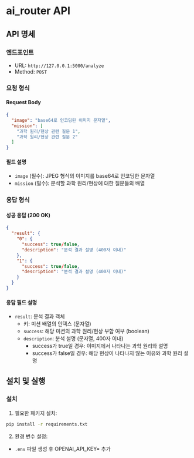 # ai_router API
## API 명세
### 엔드포인트
- URL: `http://127.0.0.1:5000/analyze`
- Method: `POST`

### 요청 형식
#### Request Body
```json
{
  "image": "base64로 인코딩된 이미지 문자열",
  "mission": [
    "과학 원리/현상 관련 질문 1",
    "과학 원리/현상 관련 질문 2"
  ]
}
```

#### 필드 설명
- `image` (필수): JPEG 형식의 이미지를 base64로 인코딩한 문자열
- `mission` (필수): 분석할 과학 원리/현상에 대한 질문들의 배열

### 응답 형식
#### 성공 응답 (200 OK)
```json
{
  "result": {
    "0": {
      "success": true/false,
      "description": "분석 결과 설명 (400자 이내)"
    },
    "1": {
      "success": true/false,
      "description": "분석 결과 설명 (400자 이내)"
    }
  }
}
```

#### 응답 필드 설명
- `result`: 분석 결과 객체
  - 키: 미션 배열의 인덱스 (문자열)
  - `success`: 해당 미션의 과학 원리/현상 부합 여부 (boolean)
  - `description`: 분석 설명 (문자열, 400자 이내)
    - success가 true일 경우: 이미지에서 나타나는 과학 원리와 설명
    - success가 false일 경우: 해당 현상이 나타나지 않는 이유와 과학 원리 설명

## 설치 및 실행

### 설치
1. 필요한 패키지 설치:
```bash
pip install -r requirements.txt
```

2. 환경 변수 설정:
- `.env` 파일 생성 후 OPENAI_API_KEY= 추가